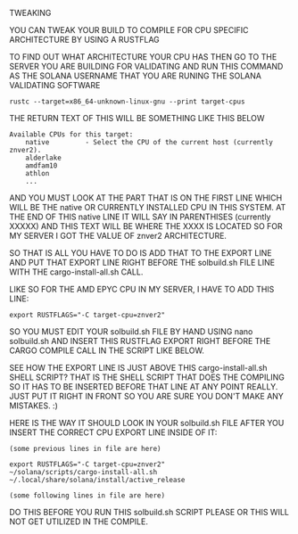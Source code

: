 TWEAKING 

YOU CAN TWEAK YOUR BUILD TO COMPILE FOR CPU SPECIFIC ARCHITECTURE BY USING A RUSTFLAG 

TO FIND OUT WHAT ARCHITECTURE YOUR CPU HAS THEN GO TO THE SERVER YOU ARE BUILDING FOR VALIDATING AND RUN THIS COMMAND AS THE SOLANA USERNAME THAT YOU ARE RUNING THE SOLANA VALIDATING SOFTWARE

    rustc --target=x86_64-unknown-linux-gnu --print target-cpus

THE RETURN TEXT OF THIS WILL BE SOMETHING LIKE THIS BELOW 

    Available CPUs for this target:
        native         - Select the CPU of the current host (currently znver2).   
        alderlake     
        amdfam10      
        athlon        
        ...

AND YOU MUST LOOK AT THE PART THAT IS ON THE FIRST LINE WHICH WILL BE THE native OR CURRENTLY INSTALLED CPU IN THIS SYSTEM. AT THE END OF THIS native LINE IT WILL SAY IN PARENTHISES (currently XXXXX) AND THIS TEXT WILL BE WHERE THE XXXX IS LOCATED SO FOR MY SERVER I GOT THE VALUE OF znver2 ARCHITECTURE. 


SO THAT IS ALL YOU HAVE TO DO IS ADD THAT TO THE EXPORT LINE AND PUT THAT EXPORT LINE RIGHT BEFORE THE solbuild.sh FILE LINE WITH THE cargo-install-all.sh CALL.


LIKE SO FOR THE AMD EPYC CPU IN MY SERVER, I HAVE TO ADD THIS LINE:

    export RUSTFLAGS="-C target-cpu=znver2"

SO YOU MUST EDIT YOUR solbuild.sh FILE BY HAND USING nano solbuild.sh AND INSERT THIS RUSTFLAG EXPORT RIGHT BEFORE THE CARGO COMPILE CALL IN THE SCRIPT LIKE BELOW. 

SEE HOW THE EXPORT LINE IS JUST ABOVE THIS cargo-install-all.sh SHELL SCRIPT? THAT IS THE SHELL SCRIPT THAT DOES THE COMPILING SO IT HAS TO BE INSERTED BEFORE THAT LINE AT ANY POINT REALLY. JUST PUT IT RIGHT IN FRONT SO YOU ARE SURE YOU DON'T MAKE ANY MISTAKES. :)

HERE IS THE WAY IT SHOULD LOOK IN YOUR solbuild.sh FILE AFTER YOU INSERT THE CORRECT CPU EXPORT LINE INSIDE OF IT:

    (some previous lines in file are here)
    
    export RUSTFLAGS="-C target-cpu=znver2" 
    ~/solana/scripts/cargo-install-all.sh ~/.local/share/solana/install/active_release
    
    (some following lines in file are here)
    
DO THIS BEFORE YOU RUN THIS solbuild.sh SCRIPT PLEASE OR THIS WILL NOT GET UTILIZED IN THE COMPILE.

